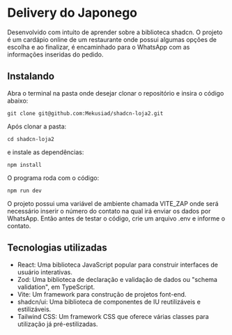 # Delivery do Japonego

Desenvolvido com intuito de aprender sobre a biblioteca shadcn. O projeto é um cardápio online de um restaurante onde possui algumas opções de escolha e ao finalizar, é encaminhado para o WhatsApp com as informações inseridas do pedido.

## Instalando

Abra o terminal na pasta onde desejar clonar o repositório e insira o código abaixo:

```
git clone git@github.com:Mekusiad/shadcn-loja2.git
```

Após clonar a pasta:

```
cd shadcn-loja2
```

e instale as dependências:

```
npm install
```

O programa roda com o código:

```
npm run dev
```

O projeto possui uma variável de ambiente chamada VITE_ZAP onde será necessário inserir o número do contato na qual irá enviar os dados por WhatsApp. Então antes de testar o código, crie um arquivo .env e informe o contato.

## Tecnologias utilizadas

- React: Uma biblioteca JavaScript popular para construir interfaces de usuário interativas.
- Zod: Uma biblioteca de declaração e validação de dados ou "schema validation", em TypeScript.
- Vite: Um framework para construção de projetos font-end.
- shadcn/ui: Uma biblioteca de componentes de IU reutilizáveis e estilizáveis.
- Tailwind CSS: Um framework CSS que oferece várias classes para utilização já pré-estilizadas.
